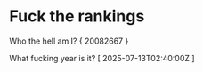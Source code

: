# Fuck the rankings

Who the hell am I?
{ 20082667 }

What fucking year is it?
[ 2025-07-13T02:40:00Z ]
